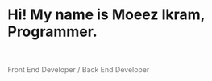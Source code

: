 <img src="">
<h1>Hi! My name is Moeez Ikram, <br>
Programmer.</h1> <br>
<p style="opacity: 0.6;">Front End Developer / Back End Developer</p>

